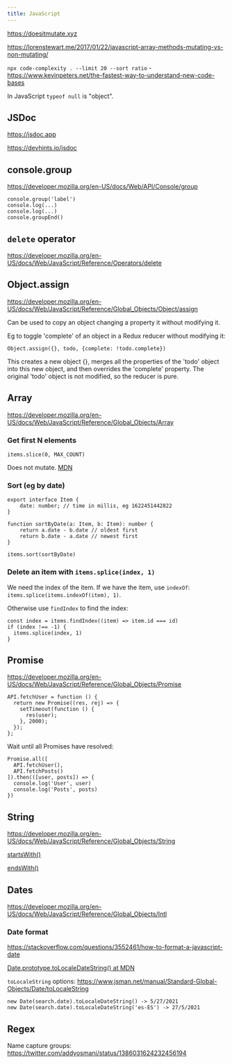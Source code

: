 ```yaml
---
title: JavaScript
---
```


https://doesitmutate.xyz

https://lorenstewart.me/2017/01/22/javascript-array-methods-mutating-vs-non-mutating/

`npx code-complexity . --limit 20 --sort ratio` - https://www.kevinpeters.net/the-fastest-way-to-understand-new-code-bases

In JavaScript `typeof null` is "object".


## JSDoc

https://jsdoc.app

https://devhints.io/jsdoc


## console.group

https://developer.mozilla.org/en-US/docs/Web/API/Console/group

```
console.group('label')
console.log(...)
console.log(...)
console.groupEnd()
```

## `delete` operator

https://developer.mozilla.org/en-US/docs/Web/JavaScript/Reference/Operators/delete


## Object.assign

https://developer.mozilla.org/en-US/docs/Web/JavaScript/Reference/Global_Objects/Object/assign

Can be used to copy an object changing a property it without modifying it.

Eg to toggle 'complete' of an object in a Redux reducer without modifying it:

`Object.assign({}, todo, {complete: !todo.complete})`

This creates a new object {}, merges all the properties of the 'todo' object into this new object, and then overrides the 'complete' property. The original 'todo' object is not modified, so the reducer is pure.


## Array

https://developer.mozilla.org/en-US/docs/Web/JavaScript/Reference/Global_Objects/Array

### Get first N elements

`items.slice(0, MAX_COUNT)`

Does not mutate. [MDN](https://developer.mozilla.org/en-US/docs/Web/JavaScript/Reference/Global_Objects/Array/slice)

### Sort (eg by date)

```
export interface Item {
    date: number; // time in millis, eg 1622451442822
}

function sortByDate(a: Item, b: Item): number {
    return a.date - b.date // oldest first
    return b.date - a.date // newest first
}

items.sort(sortByDate)
```

### Delete an item with `items.splice(index, 1)`

We need the index of the item. If we have the item, use `indexOf`: `items.splice(items.indexOf(item), 1)`.

Otherwise use `findIndex` to find the index:

```
const index = items.findIndex((item) => item.id === id)
if (index !== -1) {
  items.splice(index, 1)
}
```


## Promise

https://developer.mozilla.org/en-US/docs/Web/JavaScript/Reference/Global_Objects/Promise

```
API.fetchUser = function () {
  return new Promise((res, rej) => {
    setTimeout(function () {
      res(user);
    }, 2000);
  });
};
```

Wait until all Promises have resolved:

```
Promise.all([
  API.fetchUser(),
  API.fetchPosts()
]).then(([user, posts]) => {
  console.log('User', user)
  console.log('Posts', posts)
})
```


## String

https://developer.mozilla.org/en-US/docs/Web/JavaScript/Reference/Global_Objects/String

[startsWith()](https://developer.mozilla.org/en-US/docs/Web/JavaScript/Reference/Global_Objects/String/startsWith)

[endsWith()](https://developer.mozilla.org/en-US/docs/Web/JavaScript/Reference/Global_Objects/String/endsWith)


## Dates

https://developer.mozilla.org/en-US/docs/Web/JavaScript/Reference/Global_Objects/Intl


### Date format

https://stackoverflow.com/questions/3552461/how-to-format-a-javascript-date

[Date.prototype.toLocaleDateString() at MDN](https://developer.mozilla.org/en-US/docs/Web/JavaScript/Reference/Global_Objects/Date/toLocaleDateString)

`toLocaleString` options: https://www.jsman.net/manual/Standard-Global-Objects/Date/toLocaleString

```
new Date(search.date).toLocaleDateString() -> 5/27/2021
new Date(search.date).toLocaleDateString('es-ES') -> 27/5/2021
```


## Regex

Name capture groups: https://twitter.com/addyosmani/status/1386031624232456194
